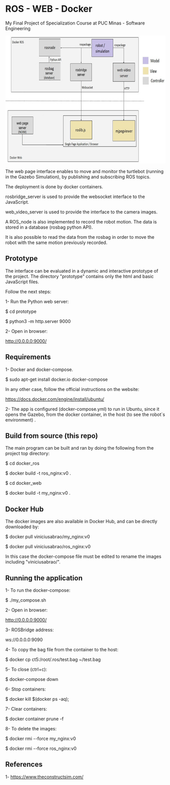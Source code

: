 # ROS - WEB - Docker

My Final Project of Specialization Course at PUC Minas - Software Engineering

<img src="media/diagram.jpg" width="700" height="400" />

The web page interface enables to move and monitor the turtlebot (running in the Gazebo Simulation), by publishing and subscribing ROS topics.

The deployment is done by docker containers.

rosbridge_server is used to provide the websocket interface to the JavaScript.

web_video_server is used to provide the interface to the camera images.

A ROS_node is also implemented to record the robot motion. The data is stored in a database (rosbag python API). 

It is also possible to read the data from the rosbag in order to move the robot with the same motion previously recorded.

## Prototype

The interface can be evaluated in a dynamic and interactive prototype of the project.
The directory "prototype" contains only the html and basic JavaScript files. 

Follow the next steps:

1- Run the Python web server:

$ cd prototype 

$ python3 -m http.server 9000

2- Open in browser:

http://0.0.0.0:9000/

## Requirements

1- Docker and docker-compose.

$ sudo apt-get install docker.io docker-compose

In any other case, follow the official instructions on the website: 

https://docs.docker.com/engine/install/ubuntu/

2- The app is configured (docker-compose.yml) to run in Ubuntu, since it opens the Gazebo, from the docker container, in the host (to see the robot`s environment) .

## Build from source (this repo)

The main program can be built and ran by doing the following from the project top directory:

$ cd docker_ros 

$ docker build -t ros_nginx:v0 .

$ cd docker_web

$ docker build -t my_nginx:v0 . 

## Docker Hub

The docker images are also available in Docker Hub, and can be directly downloaded by:

$ docker pull viniciusabrao/my_nginx:v0

$ docker pull viniciusabrao/ros_nginx:v0

In this case the docker-compose file must be edited to rename the images including "viniciusabrao/".

## Running the application 

1- To run the docker-compose:

$ ./my_compose.sh

2- Open in browser:

http://0.0.0.0:9000/

3- ROSBridge address: 

ws://0.0.0.0:9090

4- To copy the bag file from the container to the host:

$ docker cp ct5:/root/.ros/test.bag ~/test.bag

5- To close (ctrl+c):

$ docker-compose down 

6- Stop containers:

$ docker kill $(docker ps -aq); 

7- Clear containers:

$ docker container prune -f 

8- To delete the images:

$ docker rmi --force my_nginx:v0

$ docker rmi --force ros_nginx:v0

## References

1- https://www.theconstructsim.com/

